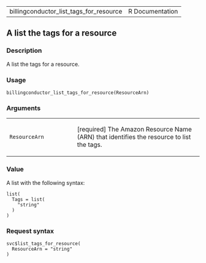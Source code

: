 <table style="width: 100%;">
<tbody>
<tr class="odd">
<td>billingconductor_list_tags_for_resource</td>
<td style="text-align: right;">R Documentation</td>
</tr>
</tbody>
</table>

## A list the tags for a resource

### Description

A list the tags for a resource.

### Usage

    billingconductor_list_tags_for_resource(ResourceArn)

### Arguments

<table>
<colgroup>
<col style="width: 35%" />
<col style="width: 65%" />
</colgroup>
<tbody>
<tr class="odd">
<td><code
id="billingconductor_list_tags_for_resource_:_ResourceArn">ResourceArn</code></td>
<td><p>[required] The Amazon Resource Name (ARN) that identifies the
resource to list the tags.</p></td>
</tr>
</tbody>
</table>

### Value

A list with the following syntax:

    list(
      Tags = list(
        "string"
      )
    )

### Request syntax

    svc$list_tags_for_resource(
      ResourceArn = "string"
    )

